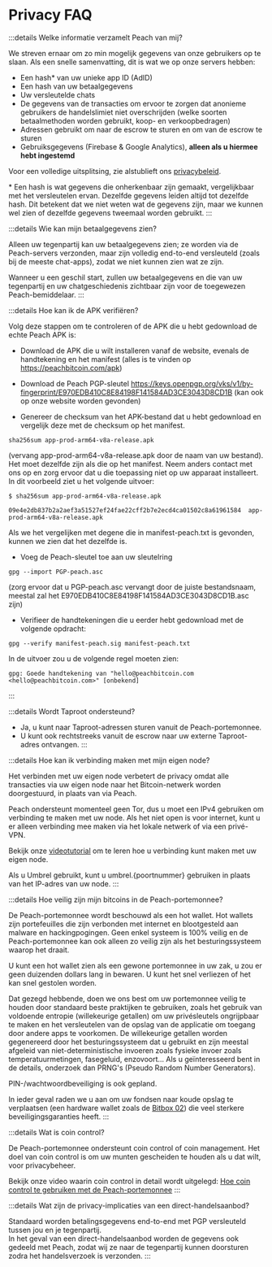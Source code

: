 # Privacy FAQ

:::details Welke informatie verzamelt Peach van mij?

We streven ernaar om zo min mogelijk gegevens van onze gebruikers op te slaan. Als een snelle samenvatting, dit is wat we op onze servers hebben:

- Een hash* van uw unieke app ID (AdID)
- Een hash van uw betaalgegevens
- Uw versleutelde chats
- De gegevens van de transacties om ervoor te zorgen dat anonieme gebruikers de handelslimiet niet overschrijden (welke soorten betaalmethoden worden gebruikt, koop- en verkoopbedragen)
- Adressen gebruikt om naar de escrow te sturen en om van de escrow te sturen
- Gebruiksgegevens (Firebase & Google Analytics), **alleen als u hiermee hebt ingestemd**

Voor een volledige uitsplitsing, zie alstublieft ons [privacybeleid](/privacy-policy/).

\* Een hash is wat gegevens die onherkenbaar zijn gemaakt, vergelijkbaar met het versleutelen ervan. Dezelfde gegevens leiden altijd tot dezelfde hash. Dit betekent dat we niet weten wat de gegevens zijn, maar we kunnen wel zien of dezelfde gegevens tweemaal worden gebruikt.
:::

:::details Wie kan mijn betaalgegevens zien?

Alleen uw tegenpartij kan uw betaalgegevens zien; ze worden via de Peach-servers verzonden, maar zijn volledig end-to-end versleuteld (zoals bij de meeste chat-apps), zodat we niet kunnen zien wat ze zijn.



Wanneer u een geschil start, zullen uw betaalgegevens en die van uw tegenpartij en uw chatgeschiedenis zichtbaar zijn voor de toegewezen Peach-bemiddelaar.
:::

:::details Hoe kan ik de APK verifiëren?

Volg deze stappen om te controleren of de APK die u hebt gedownload de echte Peach APK is:

- Download de APK die u wilt installeren vanaf de website, evenals de handtekening en het manifest (alles is te vinden op https://peachbitcoin.com/apk)

- Download de Peach PGP-sleutel https://keys.openpgp.org/vks/v1/by-fingerprint/E970EDB410C8E84198F141584AD3CE3043D8CD1B (kan ook op onze website worden gevonden)

- Genereer de checksum van het APK-bestand dat u hebt gedownload en vergelijk deze met de checksum op het manifest.

```
sha256sum app-prod-arm64-v8a-release.apk
```

(vervang app-prod-arm64-v8a-release.apk door de naam van uw bestand). Het moet dezelfde zijn als die op het manifest. Neem anders contact met ons op en zorg ervoor dat u die toepassing niet op uw apparaat installeert. In dit voorbeeld ziet u het volgende uitvoer:

```
$ sha256sum app-prod-arm64-v8a-release.apk

09e4e2db837b2a2aef3a51527ef24fae22cff2b7e2ecd4ca01502c8a61961584  app-prod-arm64-v8a-release.apk
```

Als we het vergelijken met degene die in manifest-peach.txt is gevonden, kunnen we zien dat het dezelfde is.

- Voeg de Peach-sleutel toe aan uw sleutelring

```
gpg --import PGP-peach.asc
```

(zorg ervoor dat u PGP-peach.asc vervangt door de juiste bestandsnaam, meestal zal het E970EDB410C8E84198F141584AD3CE3043D8CD1B.asc zijn)

- Verifieer de handtekeningen die u eerder hebt gedownload met de volgende opdracht:

```
gpg --verify manifest-peach.sig manifest-peach.txt
```

In de uitvoer zou u de volgende regel moeten zien:

```
gpg: Goede handtekening van "hello@peachbitcoin.com <hello@peachbitcoin.com>" [onbekend]
```
:::

:::details Wordt Taproot ondersteund?

- Ja, u kunt naar Taproot-adressen sturen vanuit de Peach-portemonnee.
- U kunt ook rechtstreeks vanuit de escrow naar uw externe Taproot-adres ontvangen.
:::

:::details Hoe kan ik verbinding maken met mijn eigen node?

Het verbinden met uw eigen node verbetert de privacy omdat alle transacties via uw eigen node naar het Bitcoin-netwerk worden doorgestuurd, in plaats van via Peach.

Peach ondersteunt momenteel geen Tor, dus u moet een IPv4 gebruiken om verbinding te maken met uw node. Als het niet open is voor internet, kunt u er alleen verbinding mee maken via het lokale netwerk of via een privé-VPN.

Bekijk onze [videotutorial](https://www.youtube.com/watch?v=xtvq2i3mIYg) om te leren hoe u verbinding kunt maken met uw eigen node.

Als u Umbrel gebruikt, kunt u umbrel.{poortnummer} gebruiken in plaats van het IP-adres van uw node.
:::

:::details Hoe veilig zijn mijn bitcoins in de Peach-portemonnee?

De Peach-portemonnee wordt beschouwd als een hot wallet. Hot wallets zijn portefeuilles die zijn verbonden met internet en blootgesteld aan malware en hackingpogingen. Geen enkel systeem is 100% veilig en de Peach-portemonnee kan ook alleen zo veilig zijn als het besturingssysteem waarop het draait.

U kunt een hot wallet zien als een gewone portemonnee in uw zak, u zou er geen duizenden dollars lang in bewaren. U kunt het snel verliezen of het kan snel gestolen worden.

Dat gezegd hebbende, doen we ons best om uw portemonnee veilig te houden door standaard beste praktijken te gebruiken, zoals het gebruik van voldoende entropie (willekeurige getallen) om uw privésleutels ongrijpbaar te maken en het versleutelen van de opslag van de applicatie om toegang door andere apps te voorkomen. De willekeurige getallen worden gegenereerd door het besturingssysteem dat u gebruikt en zijn meestal afgeleid van niet-deterministische invoeren zoals fysieke invoer zoals temperatuurmetingen, fasegeluid, enzovoort… Als u geïnteresseerd bent in de details, onderzoek dan PRNG's (Pseudo Random Number Generators).

PIN-/wachtwoordbeveiliging is ook gepland.

In ieder geval raden we u aan om uw fondsen naar koude opslag te verplaatsen (een hardware wallet zoals de [Bitbox 02](https://bitbox.swiss/bitbox02/?ref=DLX6l9ccCc 'https://bitbox.swiss/bitbox02/?ref=DLX6l9ccCc')) die veel sterkere beveiligingsgaranties heeft.
:::

:::details Wat is coin control?

De Peach-portemonnee ondersteunt coin control of coin management. Het doel van coin control is om uw munten gescheiden te houden als u dat wilt, voor privacybeheer.

Bekijk onze video waarin coin control in detail wordt uitgelegd: [Hoe coin control te gebruiken met de Peach-portemonnee](https://www.youtube.com/watch?v=zWwIekSv3U8)
:::

:::details Wat zijn de privacy-implicaties van een direct-handelsaanbod?

Standaard worden betalingsgegevens end-to-end met PGP versleuteld tussen jou en je tegenpartij.  
In het geval van een direct-handelsaanbod worden de gegevens ook gedeeld met Peach, zodat wij ze naar de tegenpartij kunnen doorsturen zodra het handelsverzoek is verzonden.
:::
